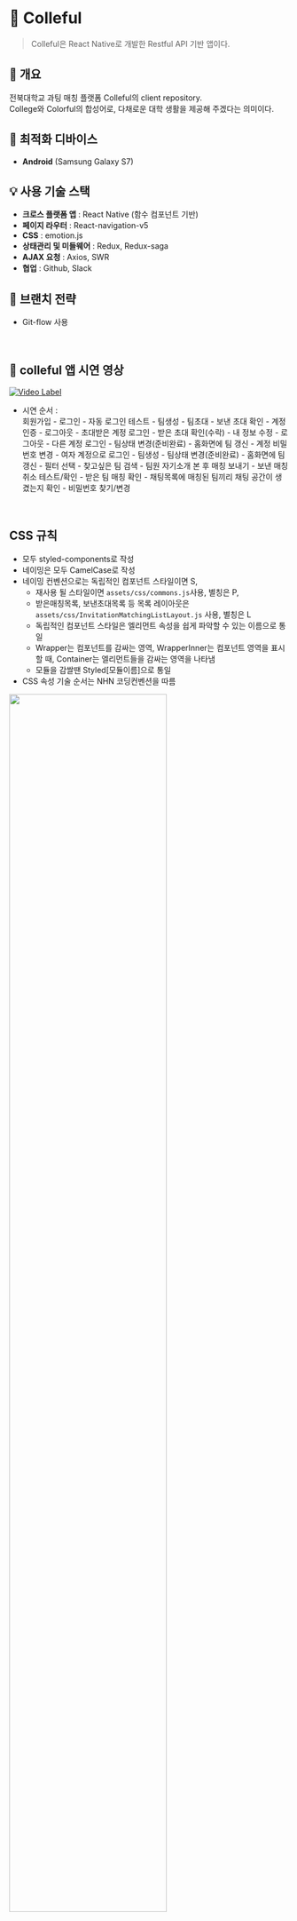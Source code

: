 # 🌈 Colleful
> Colleful은 React Native로 개발한 Restful API 기반 앱이다.  
## 🌻 개요

전북대학교 과팅 매칭 플랫폼 Colleful의 client repository.    
College와 Colorful의 합성어로, 다채로운 대학 생활을 제공해 주겠다는 의미이다.

## 📱 최적화 디바이스
- **Android** (Samsung Galaxy S7)

## 💡 사용 기술 스택

- **크로스 플랫폼 앱** : React Native (함수 컴포넌트 기반)
- **페이지 라우터** : React-navigation-v5
- **CSS** : emotion.js
- **상태관리 및 미들웨어** : Redux, Redux-saga
- **AJAX 요청** : Axios, SWR
- **협업** : Github, Slack

## 🌴 브랜치 전략

- Git-flow 사용

<br>

## 🚀 colleful 앱 시연 영상
[![Video Label](https://user-images.githubusercontent.com/43921054/110058298-7327dc00-7da5-11eb-9272-91820cae6df4.png)](https://www.youtube.com/watch?v=_n_Q75iCp8A)

- 시연 순서 :   
회원가입 - 로그인 - 자동 로그인 테스트 - 팀생성 - 팀초대 - 보낸 초대 확인 - 계정 인증 - 로그아웃 - 초대받은 계정 로그인 - 받은 초대 확인(수락) - 내 정보 수정 - 로그아웃 - 다른 계정 로그인 - 팀상태 변경(준비완료) - 홈화면에 팀 갱신 - 계정 비밀번호 변경 - 여자 계정으로 로그인 - 팀생성 - 팀상태 변경(준비완료) - 홈화면에 팀 갱신 - 필터 선택 - 찾고싶은 팀 검색 - 팀원 자기소개 본 후 매칭 보내기 - 보낸 매칭 취소 테스트/확인 - 받은 팀 매칭 확인 - 채팅목록에 매칭된 팀끼리 채팅 공간이 생겼는지 확인 - 비밀번호 찾기/변경

<br>

## CSS 규칙

- 모두 styled-components로 작성
- 네이밍은 모두 CamelCase로 작성 
- 네이밍 컨벤션으로는 독립적인 컴포넌트 스타일이면 S,   
   - 재사용 될 스타일이면 `assets/css/commons.js`사용, 별칭은 P,    
   - 받은매칭목록, 보낸초대목록 등 목록 레이아웃은 `assets/css/InvitationMatchingListLayout.js` 사용, 별칭은 L   
   - 독립적인 컴포넌트 스타일은 엘리먼트 속성을 쉽게 파악할 수 있는 이름으로 통일   
   - Wrapper는 컴포넌트를 감싸는 영역, WrapperInner는 컴포넌트 영역을 표시할 때, Container는 엘리먼트들을 감싸는 영역을 나타냄   
   - 모듈을 감쌀땐 Styled[모듈이름]으로 통일   
- CSS 속성 기술 순서는 NHN 코딩컨벤션을 따름

<img src="https://user-images.githubusercontent.com/43921054/119236369-fcafa480-bb71-11eb-8230-49201cc3741a.png" width="75%" >

> 출처 : https://nuli.navercorp.com/data/convention/NHN_Coding_Conventions_for_Markup_Languages.pdf

<br>

## 📱 화면 구성

### 인증 관련

| 로그인 | 회원가입 | 회원가입 |
|:---:|:---:|:---:|
| <img src="https://user-images.githubusercontent.com/43921054/110070525-8777d300-7dbd-11eb-8c09-8015cf830687.jpg" width="100%" > | <img src="https://user-images.githubusercontent.com/43921054/110075238-d6296b00-7dc5-11eb-8def-157ac0b523ea.jpg" width="100%" >  | <img src="https://user-images.githubusercontent.com/43921054/110075241-d75a9800-7dc5-11eb-8554-78d3558edbcb.jpg" width="100%">  |

| 비밀번호 찾기/변경 | 이메일 인증 성공후 비밀번호 변경  | 변경 성공 |
|:---:|:---:|:---:|
| <img src="https://user-images.githubusercontent.com/43921054/110080848-68357180-7dce-11eb-8b40-aba38c1c16e6.jpg" width="100%"> | <img src="https://user-images.githubusercontent.com/43921054/110080864-6cfa2580-7dce-11eb-8924-4c0527d302ad.jpg" width="100%" >  | <img src="https://user-images.githubusercontent.com/43921054/110080880-72577000-7dce-11eb-9d4e-44516bf277fe.jpg" width="100%" >  |

### 로그인 후

| 홈 | 홈 (팀 필터) | 홈 (팀 검색) |
|:---:|:---:|:---:|
| <img src="https://user-images.githubusercontent.com/43921054/110076457-daef1e80-7dc7-11eb-97ac-59d1ba2dc563.jpg" width="100%"> | <img src="https://user-images.githubusercontent.com/43921054/110076571-0f62da80-7dc8-11eb-88d9-7aecfc7fa98c.jpg" width="100%">  | <img src="https://user-images.githubusercontent.com/43921054/110077340-47b6e880-7dc9-11eb-9bdd-265c7e1da749.jpg" width="100%">  |

| 팀 매칭 전 유저정보 보기 (이미지) | 팀 매칭 전 유저정보 보기 (자기소개) | 매칭 신청 |
|:---:|:---:|:---:|
| <img src="https://user-images.githubusercontent.com/43921054/110081015-a6329580-7dce-11eb-928a-d22ec8c29066.jpg" width="100%"> | <img src="https://user-images.githubusercontent.com/43921054/110081023-a894ef80-7dce-11eb-90be-952445dc05f6.jpg" width="100%">  | <img src="https://user-images.githubusercontent.com/43921054/110081027-aaf74980-7dce-11eb-8f5e-a91ee6cf1bb8.jpg" width="100%">  |

| 마이페이지 | 계정 (본인 인증) | 계정(회원정보 수정, 로그아웃, 회원탈퇴) |
|:---:|:---:|:---:|
| <img src="https://user-images.githubusercontent.com/43921054/110077964-623d9180-7dca-11eb-9dc6-8eebfdcb8999.jpg" width="100%"> | <img src="https://user-images.githubusercontent.com/43921054/110078283-dd9f4300-7dca-11eb-81ba-12ef95f52bfa.jpg" width="100%">  | <img src="https://user-images.githubusercontent.com/43921054/110078288-e09a3380-7dca-11eb-9507-5985fb9bc114.jpg" width="100%">  |

| 프로필 관리 | 프로필 변경 선택 | 프로필 변경 |
|:---:|:---:|:---:|
| <img src="https://user-images.githubusercontent.com/43921054/110082671-03c7e180-7dd1-11eb-8cce-a8411f7ac247.jpg" width="100%"> | <img src="https://user-images.githubusercontent.com/43921054/110082682-06c2d200-7dd1-11eb-94ab-1577f48524ee.jpg" width="100%">  | <img src="https://user-images.githubusercontent.com/43921054/110082689-088c9580-7dd1-11eb-9021-777ba3d65c22.jpg" width="100%">  |

| 팀생성 | 팀생성 | 팀초대 |
|:---:|:---:|:---:|
| <img src="https://user-images.githubusercontent.com/43921054/110078702-7a61e080-7dcb-11eb-980e-28d8208f8b33.jpg" width="100%"> | <img src="https://user-images.githubusercontent.com/43921054/110078712-7d5cd100-7dcb-11eb-893a-04d1db869783.jpg" width="100%">  | <img src="https://user-images.githubusercontent.com/43921054/110079012-e2182b80-7dcb-11eb-81ef-2303fe57e6f4.jpg" width="100%">  |

| 팀목록 | 팀 상태변경 | 팀 상태변경 |
|:---:|:---:|:---:|
| <img src="https://user-images.githubusercontent.com/43921054/110078721-80f05800-7dcb-11eb-8c57-90482de5258e.jpg" width="100%"> | <img src="https://user-images.githubusercontent.com/43921054/110079683-c3fefb00-7dcc-11eb-844b-1be7d73f1b4d.jpg" width="100%">  | <img src="https://user-images.githubusercontent.com/43921054/110079788-e264f680-7dcc-11eb-8d4c-f6ff6d05a289.jpg" width="100%">  |

<table>
 <thead>
  <tr>
   <th align="center">채팅목록(매칭 x)</th>
   <th align="center">채팅목록(매칭 완료)</th>
  </tr>
 </thead>
 <tbody>
  <tr>
   <td width="279px" align="center"> <img src="https://user-images.githubusercontent.com/43921054/110077646-dd527800-7dc9-11eb-90a3-c19f70fa31f4.jpg" width="100%"></td>
   <td width="279px" align="center"> <img src="https://user-images.githubusercontent.com/43921054/110077658-e2172c00-7dc9-11eb-8a0c-bf5f63bd8853.jpg" width="100%"></td>
  </tr>
 </tbody>
</table>

<table>
 <thead>
  <tr>
   <th align="center">받은 초대목록</th>
   <th align="center">받은 초대목록</th>
  </tr>
 </thead>
 <tbody>
  <tr>
   <td width="279px" align="center"> <img src="https://user-images.githubusercontent.com/43921054/110080112-615a2f00-7dcd-11eb-852d-966c6ce2489f.jpg" width="100%"></td>
   <td width="279px" align="center"> <img src="https://user-images.githubusercontent.com/43921054/110080119-6323f280-7dcd-11eb-84e2-27b315a47485.jpg" width="100%"></td>
  </tr>
 </tbody>
</table>

<table>
 <thead>
  <tr>
   <th align="center">보낸 초대목록</th>
   <th align="center">보낸 초대목록</th>
  </tr>
 </thead>
 <tbody>
  <tr>
   <td width="279px" align="center"> <img src="https://user-images.githubusercontent.com/43921054/110080167-75059580-7dcd-11eb-91d1-00f914b41e4c.jpg" width="100%"></td>
   <td width="279px" align="center"> <img src="https://user-images.githubusercontent.com/43921054/110080175-7767ef80-7dcd-11eb-9642-21c228aa3229.jpg" width="100%"></td>
  </tr>
 </tbody>
</table>

| 받은 매칭목록 | 받은 매칭목록 | 수락 |
|:---:|:---:|:---:|
| <img src="https://user-images.githubusercontent.com/43921054/110080230-85b60b80-7dcd-11eb-9cb8-2a937bb03633.jpg" width="100%"> | <img src="https://user-images.githubusercontent.com/43921054/110080237-88186580-7dcd-11eb-9615-197ea3f9d94c.jpg" width="100%">  | <img src="https://user-images.githubusercontent.com/43921054/110080455-d299e200-7dcd-11eb-84b9-42b072d17632.jpg" width="100%">  |


<table>
 <thead>
  <tr>
   <th align="center">보낸 매칭목록</th>
   <th align="center">보낸 매칭목록</th>
  </tr>
 </thead>
 <tbody>
  <tr>
   <td width="279px" align="center"> <img src="https://user-images.githubusercontent.com/43921054/110080294-96ff1800-7dcd-11eb-8fc4-3d77420e282f.jpg" width="100%"></td>
   <td width="279px" align="center"> <img src="https://user-images.githubusercontent.com/43921054/110080303-98c8db80-7dcd-11eb-85ba-2cbd90cff7f9.jpg" width="100%"></td>
  </tr>
 </tbody>
</table>


## 👩🏻‍💻 기타
- [Colleful server repo](https://github.com/colleful/server)
- [API.md](https://github.com/colleful/server/blob/develop/API.md)
